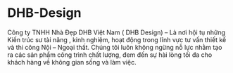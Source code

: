 # DHB-Design
Công ty TNHH Nhà Đẹp DHB Việt Nam ( DHB Design) – Là nơi hội tụ những Kiến trúc sư tài năng , kinh nghiệm, hoạt động trong lĩnh vực tư vấn thiết kế và thi công Nội – Ngoại thất. Chúng tôi luôn không ngừng nỗ lực nhằm tạo ra các sản phẩm công trình chất lượng, đem đến sự hài lòng tối đa cho khách hàng về không gian sống và làm việc.
